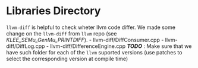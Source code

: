# Libraries Directory

```llvm-diff``` is helpful to check wheter llvm code differ. 
We made some change on the ```llvm-diff``` from ```llvm``` repo (see _KLEE_SEMu_GenMu_PRINTDIFF_).
    - llvm-diff/DiffConsumer.cpp
    - llvm-diff/DiffLog.cpp
    - llvm-diff/DifferenceEngine.cpp
***TODO*** : Make sure that we have such folder for each of the ```llvm``` suported versions (use patches to select the corresponding version at compile time) 
